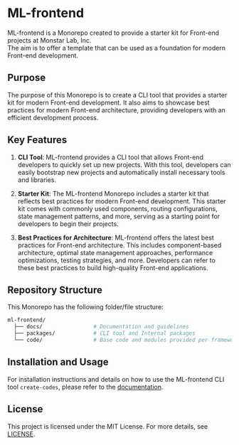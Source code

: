 # ML-frontend

ML-frontend is a Monorepo created to provide a starter kit for Front-end projects at Monstar Lab, Inc.<br/>
The aim is to offer a template that can be used as a foundation for modern Front-end development.

## Purpose

The purpose of this Monorepo is to create a CLI tool that provides a starter kit for modern Front-end development. It also aims to showcase best practices for modern Front-end architecture, providing developers with an efficient development process.

## Key Features

1. **CLI Tool**: ML-frontend provides a CLI tool that allows Front-end developers to quickly set up new projects. With this tool, developers can easily bootstrap new projects and automatically install necessary tools and libraries.

2. **Starter Kit**: The ML-frontend Monorepo includes a starter kit that reflects best practices for modern Front-end development. This starter kit comes with commonly used components, routing configurations, state management patterns, and more, serving as a starting point for developers to begin their projects.

3. **Best Practices for Architecture**: ML-frontend offers the latest best practices for Front-end architecture. This includes component-based architecture, optimal state management approaches, performance optimizations, testing strategies, and more. Developers can refer to these best practices to build high-quality Front-end applications.

## Repository Structure

This Monorepo has the following folder/file structure:

```sh
ml-frontend/
  ├── docs/                # Documentation and guidelines
  ├── packages/            # CLI tool and Internal packages
  └── code/                # Base code and modules provided per framework
```

## Installation and Usage

For installation instructions and details on how to use the ML-frontend CLI tool `create-codes`, please refer to the [documentation](./packages/create-codes/).

## License

This project is licensed under the MIT License. For more details, see [LICENSE](./LICENSE).
